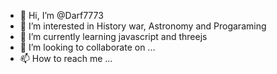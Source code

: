 - 👋 Hi, I’m @Darf7773
- 👀 I’m interested in History war, Astronomy and Progaraming
- 🌱 I’m currently learning javascript and threejs
- 💞️ I’m looking to collaborate on ...
- 📫 How to reach me ...

<!---
Darf7773/Darf7773 is a ✨ special ✨ repository because its `README.md` (this file) appears on your GitHub profile.
You can click the Preview link to take a look at your changes.
--->
